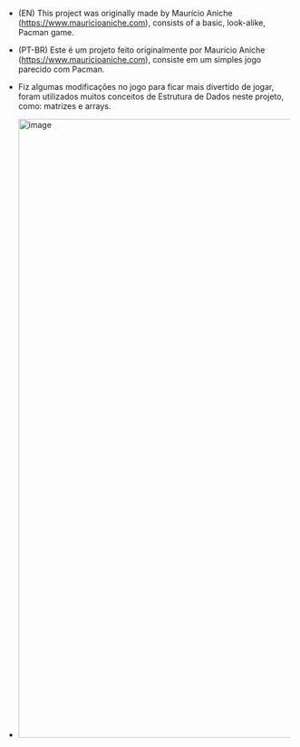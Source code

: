 - (EN) This project was originally made by Maurício Aniche (https://www.mauricioaniche.com), consists of a basic, look-alike, Pacman game.

- (PT-BR) Este é um projeto feito originalmente por Maurício Aniche (https://www.mauricioaniche.com), consiste em um simples jogo parecido com Pacman.

- Fiz algumas modificações no jogo para ficar mais divertido de jogar, foram utilizados muitos conceitos de Estrutura de Dados neste projeto, como: matrizes e arrays.

- <img width="743" height="1091" alt="image" src="https://github.com/user-attachments/assets/aad15b89-c40d-4e4d-8c00-1aa82033231d" />
